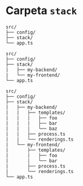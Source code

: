 # Carpeta `stack`

```txt{3}
src/
├── config/
├── stack/
└── app.ts
```

```txt{4,5}
src/
├── config/
├── stack/
|   ├── my-backend/
|   └── my-frontend/
└── app.ts
```


```txt{5,6,7,8,9,10,12,13,14,15,16}
src/
├── config/
├── stack/
|   ├── my-backend/
|   |   ├── templates/
|   |   |   ├── foo
|   |   |   ├── bar
|   |   |   └── baz
|   |   ├── process.ts
|   |   └── renderings.ts
|   └── my-frontend/
|       ├── templates/
|       |   ├── foo
|       |   └── bar
|       ├── process.ts
|       └── renderings.ts
└── app.ts
```
